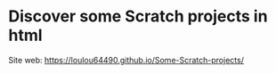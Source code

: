 # Discover some Scratch projects in html
Site web: https://loulou64490.github.io/Some-Scratch-projects/
